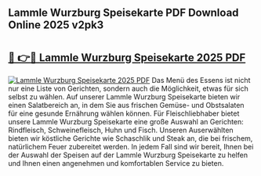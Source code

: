 ## Lammle Wurzburg Speisekarte PDF Download Online 2025 v2pk3

# <h2><a href="http://gcbbwr.nevu.top/?p=Lammle+Wurzburg+Speisekarte">🔗 👉🔴 Lammle Wurzburg Speisekarte 2025 PDF</a></h2>

[![Lammle Wurzburg Speisekarte 2025 PDF](https://i.imgur.com/dBaPXMq.png)](http://gcbbwr.nevu.top/?p=Lammle+Wurzburg+Speisekarte)
Das Menü des Essens ist nicht nur eine Liste von Gerichten, sondern auch die Möglichkeit, etwas für sich selbst zu wählen. Auf unserer Lammle Wurzburg Speisekarte bieten wir einen Salatbereich an, in dem Sie aus frischen Gemüse- und Obstsalaten für eine gesunde Ernährung wählen können. Für Fleischliebhaber bietet unsere Lammle Wurzburg Speisekarte eine große Auswahl an Gerichten: Rindfleisch, Schweinefleisch, Huhn und Fisch. Unseren Auserwählten bieten wir köstliche Gerichte wie Schaschlik und Steak an, die bei frischem, natürlichem Feuer zubereitet werden. In jedem Fall sind wir bereit, Ihnen bei der Auswahl der Speisen auf der Lammle Wurzburg Speisekarte zu helfen und Ihnen einen angenehmen und komfortablen Service zu bieten.
